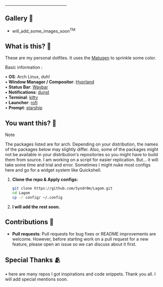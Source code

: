 <div align="center">
</div>

<hr style="width:40%;">

## Gallery 📸
 - will_add_some_images_soon<sup>TM</sup>

## What is this? 📖
These are my personal dotfiles. It uses the [Matugen](https://github.com/InioX/matugen) to sprinkle some color.

Basic information :

  • **OS**: Arch Linux, duh! <br>
  • **Window Manager / Compositor**: [Hyprland](https://github.com/hyprwm/Hyprland) <br>
  • **Status Bar**: [Waybar](https://github.com/Alexays/Waybar) <br>
  • **Notifications**: [dunst](https://github.com/dunst-project/dunst) <br>
  • **Terminal**: [kitty](https://github.com/kovidgoyal/kitty) <br>
  • **Launcher**: [rofi](https://github.com/davatorium/rofi/) <br>
  • **Prompt**: [starship](https://github.com/starship/starship) <br>



## You want this? 🔧
> [!NOTE]
> The packages listed are for arch. Depending on your distribution, the names of the packages below may slightly differ. Also, some of the packages might not be available in your distribution's repositories so you might have to build them from source.
> I am working on a script for easier replication. But... it will take some time and trial and error.
> Sometimes I might nuke most configs here and go for a widget system like Quickshell.

1. **Clone the repo & Apply configs:**
    ```sh
    git clone https://github.com/5yndr0m/Lagom.git
    cd Lagom
    cp -r config/ ~/.config
    ```

2. **I will add the rest soon.**

## Contributions 📝

- **Pull requests**: Pull requests for bug fixes or README improvements are welcome. However, before starting work on a pull request for a new feature, please open an issue so we can discuss about it first.

## Special Thanks 🫂
• here are many repos I got inspirations and code snippets. Thank you all. I will add special mentions soon.
